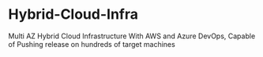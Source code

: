# Hybrid-Cloud-Infra
Multi AZ Hybrid Cloud Infrastructure With AWS and Azure DevOps, Capable of Pushing release on hundreds of target machines
